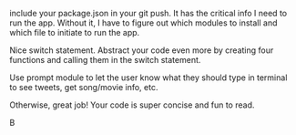 include your package.json in your git push. It has the critical info I need to run the app. Without it, I have to figure out which modules to install and which file to initiate to run the app.

Nice switch statement. Abstract your code even more by creating four functions and calling them in the switch statement. 

Use prompt module to let the user know what they should type in terminal to see tweets, get song/movie info, etc. 

Otherwise, great job! Your code is super concise and fun to read.

B